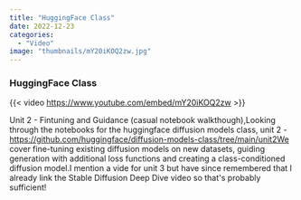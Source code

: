 ```yaml
---
title: "HuggingFace Class"
date: 2022-12-23
categories: 
  - "Video"
image: "thumbnails/mY20iKOQ2zw.jpg"
---
```


### HuggingFace Class

{{< video https://www.youtube.com/embed/mY20iKOQ2zw >}}

 Unit 2 - Fintuning and Guidance (casual notebook walkthough),Looking through the notebooks for the huggingface diffusion models class, unit 2 - https://github.com/huggingface/diffusion-models-class/tree/main/unit2We cover fine-tuning existing diffusion models on new datasets, guiding generation with additional loss functions and creating a class-conditioned diffusion model.I mention a vide for unit 3 but have since remembered that I already link the Stable Diffusion Deep Dive video so that's probably sufficient!
